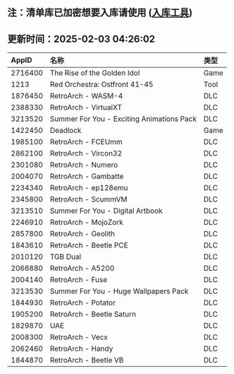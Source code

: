 ## 注：清单库已加密想要入库请使用 ([入库工具](https://github.com/BlankTMing/ManifestAutoUpdate/releases))

## 更新时间：2025-02-03 04:26:02
| AppID | 名称 | 类型  |
| :-------------------- | :----------------------------- | :----------- |
| 2716400 | The Rise of the Golden Idol| Game |
| 1213 | Red Orchestra: Ostfront 41-45| Tool |
| 1876450 | RetroArch - WASM-4| DLC |
| 2388330 | RetroArch - VirtualXT| DLC |
| 3213520 | Summer For You - Exciting Animations Pack| DLC |
| 1422450 | Deadlock| Game |
| 1985100 | RetroArch - FCEUmm| DLC |
| 2862100 | RetroArch - Vircon32| DLC |
| 2301080 | RetroArch - Numero| DLC |
| 2004070 | RetroArch - Gambatte| DLC |
| 2234340 | RetroArch - ep128emu| DLC |
| 2345800 | RetroArch - ScummVM| DLC |
| 3213510 | Summer For You - Digital Artbook| DLC |
| 2246910 | RetroArch - MojoZork| DLC |
| 2857800 | RetroArch - Geolith| DLC |
| 1843610 | RetroArch - Beetle PCE| DLC |
| 2010120 | TGB Dual| DLC |
| 2066880 | RetroArch - A5200| DLC |
| 2004140 | RetroArch - Fuse| DLC |
| 3213530 | Summer For You - Huge Wallpapers Pack| DLC |
| 1844930 | RetroArch - Potator| DLC |
| 1905200 | RetroArch - Beetle Saturn| DLC |
| 1829870 | UAE| DLC |
| 2008300 | RetroArch - Vecx| DLC |
| 2062460 | RetroArch - Handy| DLC |
| 1844870 | RetroArch - Beetle VB| DLC |

